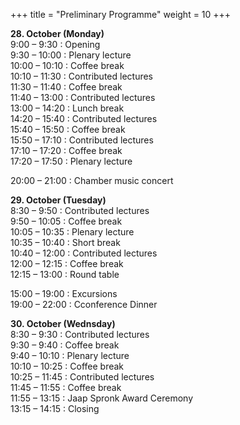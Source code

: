 +++
title = "Preliminary Programme"
weight = 10
+++

**28\. October (Monday)**			
9:00	&ndash;	9:30	: Opening\
9:30	&ndash;	10:00	: Plenary lecture\
10:00	&ndash;	10:10	: Coffee break\
10:10	&ndash;	11:30	: Contributed lectures\
11:30	&ndash;	11:40	: Coffee break\
11:40	&ndash;	13:00	: Contributed lectures\
13:00	&ndash;	14:20	: Lunch break\
14:20	&ndash;	15:40	: Contributed lectures\
15:40	&ndash;	15:50	: Coffee break\
15:50	&ndash;	17:10	: Contributed lectures\
17:10	&ndash;	17:20	: Coffee break\
17:20	&ndash;	17:50	: Plenary lecture
						
20:00	&ndash;	21:00	: Chamber music concert
			
**29. October (Tuesday)**			
8:30	&ndash;	9:50	: Contributed lectures\
9:50	&ndash;	10:05	: Coffee break\
10:05	&ndash;	10:35	: Plenary lecture\
10:35	&ndash;	10:40	: Short break\
10:40	&ndash;	12:00	: Contributed lectures\
12:00	&ndash;	12:15	: Coffee break\
12:15	&ndash;	13:00	: Round table			
			
15:00	&ndash;	19:00	: Excursions\
19:00	&ndash;	22:00	: Cconference Dinner
			
			
			
			
			
			
**30. October (Wednsday)**			
8:30	&ndash;	9:30	: Contributed lectures\
9:30	&ndash;	9:40	: Coffee break\
9:40	&ndash;	10:10	: Plenary lecture\
10:10	&ndash;	10:25	: Coffee break\
10:25	&ndash;	11:45	: Contributed lectures\
11:45	&ndash;	11:55	: Coffee break\
11:55	&ndash;	13:15	: Jaap Spronk Award Ceremony\
13:15	&ndash;	14:15	: Closing

<!-- more -->
